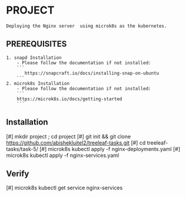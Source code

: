 # PROJECT
    Deploying the Nginx server  using microk8s as the kubernetes.

## PREREQUISITES
    1. snapd Installation
        - Please follow the documentation if not installed: 
        ```
           https://snapcraft.io/docs/installing-snap-on-ubuntu
        ```
    2. microk8s Installation
        - Please follow the documentation if not installed: 
        ```
        https://microk8s.io/docs/getting-started    
        ```
## Installation
[#] mkdir project ; cd project
[#] git init && git clone https://github.com/abishekluitel2/treeleaf-tasks.git
[#] cd treeleaf-tasks/task-5/
[#] microk8s kubectl apply -f nginx-deployments.yaml
[#] microk8s kubectl apply -f nginx-services.yaml

## Verify
[#] microk8s kubectl get service nginx-services 
